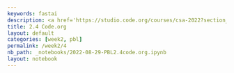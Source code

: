 ```yaml
---
keywords: fastai
description: <a href='https://studio.code.org/courses/csa-2022?section_id=4160330'>Link to assignment</a>
title: 2.4 Code.org
layout: default
categories: [week2, pbl]
permalink: /week2/4
nb_path: _notebooks/2022-08-29-PBL2.4code.org.ipynb
layout: notebook
---
```


<!--
#################################################
### THIS FILE WAS AUTOGENERATED! DO NOT EDIT! ###
#################################################
# file to edit: _notebooks/2022-08-29-PBL2.4code.org.ipynb
-->

<div class="container" id="notebook-container">
        
</div>
 

